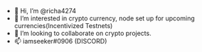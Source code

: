 - 👋 Hi, I’m @richa4274
- 👀 I’m interested in crypto currency, node set up for upcoming currencies(Incentivized Testnets)
- 💞️ I’m looking to collaborate on crypto projects.
- 📫 iamseeker#0906 (DISCORD)

<!---
richa4274/richa4274 is a ✨ special ✨ repository because its `README.md` (this file) appears on your GitHub profile.
You can click the Preview link to take a look at your changes.
--->
